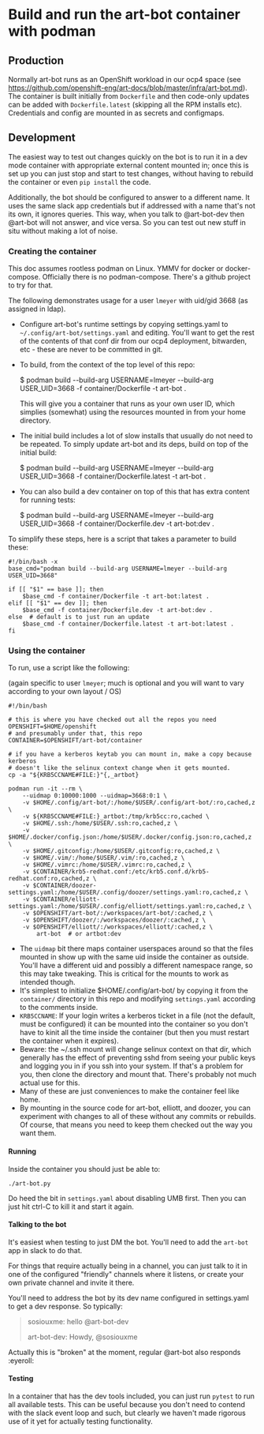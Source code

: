 # Build and run the art-bot container with podman

## Production

Normally art-bot runs as an OpenShift workload in our ocp4 space (see
https://github.com/openshift-eng/art-docs/blob/master/infra/art-bot.md). The
container is built initially from `Dockerfile` and then code-only updates can
be added with `Dockerfile.latest` (skipping all the RPM installs etc).
Credentials and config are mounted in as secrets and configmaps.

## Development

The easiest way to test out changes quickly on the bot is to run it in a dev
mode container with appropriate external content mounted in; once this is set
up you can just stop and start to test changes, without having to rebuild the
container or even `pip install` the code.

Additionally, the bot should be configured to answer to a different name. It
uses the same slack app credentials but if addressed with a name that's not its
own, it ignores queries. This way, when you talk to @art-bot-dev then @art-bot
will not answer, and vice versa. So you can test out new stuff in situ without
making a lot of noise.

### Creating the container

This doc assumes rootless podman on Linux. YMMV for docker or docker-compose.
Officially there is no podman-compose. There's a github project to try for that.

The following demonstrates usage for a user `lmeyer` with uid/gid 3668 (as assigned in ldap).

* Configure art-bot's runtime settings by copying settings.yaml to
  `~/.config/art-bot/settings.yaml` and editing. You'll want to get the rest of
  the contents of that conf dir from our ocp4 deployment, bitwarden, etc - these
  are never to be committed in git.

* To build, from the context of the top level of this repo:

    $ podman build --build-arg USERNAME=lmeyer --build-arg USER_UID=3668 -f container/Dockerfile -t art-bot .

  This will give you a container that runs as your own user ID, which simplies
  (somewhat) using the resources mounted in from your home directory.

* The initial build includes a lot of slow installs that usually do not need to be repeated.
  To simply update art-bot and its deps, build on top of the initial build:

    $ podman build --build-arg USERNAME=lmeyer --build-arg USER_UID=3668 -f container/Dockerfile.latest -t art-bot .

* You can also build a dev container on top of this that has extra content for running tests:

    $ podman build --build-arg USERNAME=lmeyer --build-arg USER_UID=3668 -f container/Dockerfile.dev -t art-bot:dev .

To simplify these steps, here is a script that takes a parameter to build these:

```
#!/bin/bash -x
base_cmd="podman build --build-arg USERNAME=lmeyer --build-arg USER_UID=3668"

if [[ "$1" == base ]]; then
    $base_cmd -f container/Dockerfile -t art-bot:latest .
elif [[ "$1" == dev ]]; then
    $base_cmd -f container/Dockerfile.dev -t art-bot:dev .
else  # default is to just run an update
    $base_cmd -f container/Dockerfile.latest -t art-bot:latest .
fi
```

### Using the container

To run, use a script like the following:

(again specific to user `lmeyer`; much is optional and you will want to vary
according to your own layout / OS)

```
#!/bin/bash

# this is where you have checked out all the repos you need
OPENSHIFT=$HOME/openshift
# and presumably under that, this repo
CONTAINER=$OPENSHIFT/art-bot/container

# if you have a kerberos keytab you can mount in, make a copy because kerberos
# doesn't like the selinux context change when it gets mounted.
cp -a "${KRB5CCNAME#FILE:}"{,_artbot}

podman run -it --rm \
    --uidmap 0:10000:1000 --uidmap=3668:0:1 \
    -v $HOME/.config/art-bot/:/home/$USER/.config/art-bot/:ro,cached,z \
    -v ${KRB5CCNAME#FILE:}_artbot:/tmp/krb5cc:ro,cached \
    -v $HOME/.ssh:/home/$USER/.ssh:ro,cached,z \
    -v $HOME/.docker/config.json:/home/$USER/.docker/config.json:ro,cached,z \
    -v $HOME/.gitconfig:/home/$USER/.gitconfig:ro,cached,z \
    -v $HOME/.vim/:/home/$USER/.vim/:ro,cached,z \
    -v $HOME/.vimrc:/home/$USER/.vimrc:ro,cached,z \
    -v $CONTAINER/krb5-redhat.conf:/etc/krb5.conf.d/krb5-redhat.conf:ro,cached,z \
    -v $CONTAINER/doozer-settings.yaml:/home/$USER/.config/doozer/settings.yaml:ro,cached,z \
    -v $CONTAINER/elliott-settings.yaml:/home/$USER/.config/elliott/settings.yaml:ro,cached,z \
    -v $OPENSHIFT/art-bot/:/workspaces/art-bot/:cached,z \
    -v $OPENSHIFT/doozer/:/workspaces/doozer/:cached,z \
    -v $OPENSHIFT/elliott/:/workspaces/elliott/:cached,z \
        art-bot  # or artbot:dev
```

- The `uidmap` bit there maps container userspaces around so that the files
  mounted in show up with the same uid inside the container as outside. You'll
  have a different uid and possibly a different namespace range, so this may take
  tweaking. This is critical for the mounts to work as intended though.
- It's simplest to initialize $HOME/.config/art-bot/ by copying it from the
  `container/` directory in this repo and modifying `settings.yaml` according
  to the comments inside.
- `KRB5CCNAME`: If your login writes a kerberos ticket in a file (not the default, must be
  configured) it can be mounted into the container so you don't have to kinit
  all the time inside the container (but then you must restart the container when it expires).
- Beware: the ~/.ssh mount will change selinux context on that dir, which generally has the
  effect of preventing sshd from seeing your public keys and logging you in if you ssh into
  your system. If that's a problem for you, then clone the directory and mount that.
  There's probably not much actual use for this.
- Many of these are just conveniences to make the container feel like home.
- By mounting in the source code for art-bot, elliott, and doozer, you can
  experiment with changes to all of these without any commits or rebuilds. Of
  course, that means you need to keep them checked out the way you want them.

#### Running

Inside the container you should just be able to:

`./art-bot.py`

Do heed the bit in `settings.yaml` about disabling UMB first. Then you can just
hit ctrl-C to kill it and start it again.

#### Talking to the bot

It's easiest when testing to just DM the bot. You'll need to add the `art-bot` app in slack to do that.

For things that require actually being in a channel, you can just talk to it in
one of the configured "friendly" channels where it listens, or create your own
private channel and invite it there.

You'll need to address the bot by its dev name configured in settings.yaml to get a dev response. So typically:

> sosiouxme:
> hello @art-bot-dev
>
> art-bot-dev:
> Howdy, @sosiouxme

Actually this is "broken" at the moment, regular @art-bot also responds :eyeroll:

#### Testing

In a container that has the dev tools included, you can just run `pytest` to
run all available tests. This can be useful because you don't need to contend
with the slack event loop and such, but clearly we haven't made rigorous use of
it yet for actually testing functionality.
